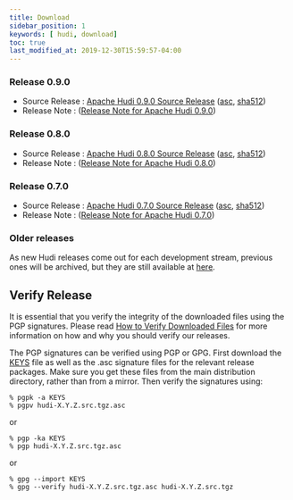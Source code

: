 ```yaml
---
title: Download
sidebar_position: 1
keywords: [ hudi, download]
toc: true
last_modified_at: 2019-12-30T15:59:57-04:00
---
```


### Release 0.9.0
* Source Release : [Apache Hudi 0.9.0 Source Release](https://www.apache.org/dyn/closer.lua/hudi/0.9.0/hudi-0.9.0.src.tgz) ([asc](https://downloads.apache.org/hudi/0.9.0/hudi-0.9.0.src.tgz.asc), [sha512](https://downloads.apache.org/hudi/0.9.0/hudi-0.9.0.src.tgz.sha512))
* Release Note : ([Release Note for Apache Hudi 0.9.0](/releases/release-0.9.0))

### Release 0.8.0
* Source Release : [Apache Hudi 0.8.0 Source Release](https://www.apache.org/dyn/closer.lua/hudi/0.8.0/hudi-0.8.0.src.tgz) ([asc](https://downloads.apache.org/hudi/0.8.0/hudi-0.8.0.src.tgz.asc), [sha512](https://downloads.apache.org/hudi/0.8.0/hudi-0.8.0.src.tgz.sha512))
* Release Note : ([Release Note for Apache Hudi 0.8.0](/releases/release-0.8.0))

### Release 0.7.0
* Source Release : [Apache Hudi 0.7.0 Source Release](https://www.apache.org/dyn/closer.lua/hudi/0.7.0/hudi-0.7.0.src.tgz) ([asc](https://downloads.apache.org/hudi/0.7.0/hudi-0.7.0.src.tgz.asc), [sha512](https://downloads.apache.org/hudi/0.7.0/hudi-0.7.0.src.tgz.sha512))
* Release Note : ([Release Note for Apache Hudi 0.7.0](/releases/release-0.7.0))

### Older releases
As new Hudi releases come out for each development stream, previous ones will be archived, but they are still available at [here](https://archive.apache.org/dist/hudi/). 

## Verify Release

It is essential that you verify the integrity of the downloaded files using the PGP signatures. Please read [How to Verify Downloaded Files](https://www.apache.org/info/verification.html)
for more information on how and why you should verify our releases.

The PGP signatures can be verified using PGP or GPG. First download the [KEYS](https://downloads.apache.org/hudi/KEYS) file as well as the
.asc signature files for the relevant release packages. Make sure you get these files from the main distribution directory, rather than from
a mirror. Then verify the signatures using:

```
% pgpk -a KEYS
% pgpv hudi-X.Y.Z.src.tgz.asc
```

or

```
% pgp -ka KEYS
% pgp hudi-X.Y.Z.src.tgz.asc
```

or

```
% gpg --import KEYS
% gpg --verify hudi-X.Y.Z.src.tgz.asc hudi-X.Y.Z.src.tgz
```
